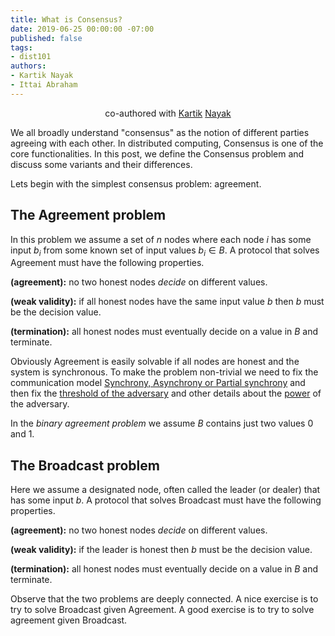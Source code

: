 ```yaml
---
title: What is Consensus?
date: 2019-06-25 00:00:00 -07:00
published: false
tags:
- dist101
authors:
- Kartik Nayak
- Ittai Abraham
---
```


<p align="center">
  co-authored with <a href="https://users.cs.duke.edu/~kartik">Kartik</a> <a href="https://twitter.com/kartik1507">Nayak</a>
</p>

We all broadly understand "consensus" as the notion of different parties agreeing with each other. In distributed computing, Consensus is one of the core functionalities. In this post, we define the Consensus problem and discuss some variants and their differences.

Lets begin with the simplest consensus problem: agreement.


## The Agreement problem
In this problem we assume a set of $n$ nodes where each node $i$ has some input $b_i$ from some known set of input values $b_i \in B$. A protocol that solves Agreement must have the following properties.

**(agreement):** no two honest nodes *decide* on different values.

**(weak validity):** if all honest nodes have the same input value $b$ then $b$ must be the decision value.

**(termination):** all honest nodes must eventually decide on a value in $B$ and terminate.



Obviously Agreement is easily solvable if all nodes are honest and the system is synchronous. To make the problem non-trivial we need to fix the communication model [Synchrony, Asynchrony or Partial synchrony](https://ittaiab.github.io/2019-06-01-2019-5-31-models/) and then fix the [threshold of the adversary](https://ittaiab.github.io/2019-06-17-the-threshold-adversary/) and other details about the [power](https://ittaiab.github.io/2019-06-07-modeling-the-adversary/) of the adversary.

In the _binary agreement problem_ we assume $B$ contains just two values 0 and 1.


## The Broadcast problem
Here we assume a designated node, often called the leader (or dealer) that has some input $b$. A protocol that solves Broadcast must have the following properties.

**(agreement):** no two honest nodes *decide* on different values.

**(weak validity):** if the leader is honest then $b$ must be the decision value.

**(termination):** all honest nodes must eventually decide on a value in $B$ and terminate.


Observe that the two problems are deeply connected. A nice exercise is to try to solve Broadcast given Agreement. A good exercise is to try to solve agreement given Broadcast.

